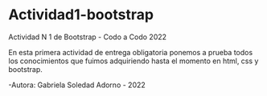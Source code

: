 # Actividad1-bootstrap
Actividad N 1 de Bootstrap - Codo a Codo 2022

En esta primera actividad de entrega obligatoria ponemos a prueba todos los conocimientos que fuimos adquiriendo hasta el momento en html, css y bootstrap.

-Autora: Gabriela Soledad Adorno - 2022
